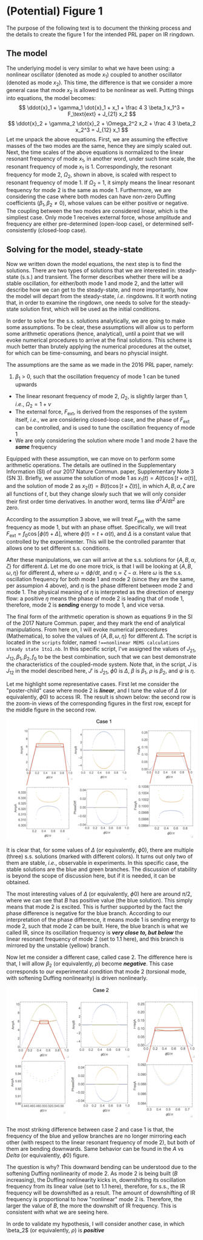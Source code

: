 # (Potential) Figure 1 
The purpose of the following text is to document the thinking process and the details to create the figure 1 for the intended PRL paper on IR ringdown. 

## The model
The underlying model is very similar to what we have been using: a nonlinear oscillator (denoted as mode $x_1$) coupled to another oscillator (denoted as mode $x_2$). This time, the difference is that we consider a more general case that mode $x_2$ is allowed to be nonlinear as well. Putting things into equations, the model becomes:
$$
\ddot{x}_1 + \gamma_1 \dot{x}_1 + x_1 + \frac 4 3 \beta_1 x_1^3 = F_\text{ext} + J_{21} x_2
$$
$$
\ddot{x}_2 + \gamma_2 \dot{x}_2 + \Omega_2^2 x_2 + \frac 4 3 \beta_2 x_2^3 = J_{12} x_1
$$
Let me unpack the above equations. First, we are assuming the effective masses of the two modes are the same, hence they are simply scaled out. Next, the time scales of the above equations is normalized to the linear resonant frequency of mode $x_1$, in another word, under such time scale, the resonant frequency of mode $x_1$ is 1. Correspondingly, the resonant frequency for mode 2, $\Omega_2$, shown in above, is scaled with respect to resonant frequency of mode 1. If $\Omega_2$ = 1, it simply means the linear resonant frequency for mode 2 is the same as mode 1. Furthermore, we are considering the case where both modes can have non-zero Duffing coefficients ($\beta_1, \beta_2 \neq 0$), whose values can be either positive or negative. The coupling between the two modes are considered linear, which is the simpliest case. Only mode 1 receives external force, whose amplitude and frequency are either pre-determined (open-loop case), or determined self-consistently (closed-loop case).

## Solving for the model, steady-state
Now we written down the model equations, the next step is to find the solutions. There are two types of solutions that we are interested in: steady-state (s.s.) and transient. The former describes whether there will be a stable oscillation, for either/both mode 1 and mode 2, and the latter will describe how we can get to the steady-state, and more importantly, how the model will depart from the steady-state, $i.e.$ ringdowns. It it worth noting that, in order to examine the ringdown, one needs to solve for the steady-state solution first, which will be used as the initial conditions.

In order to solve for the s.s. solutions analytically, we are going to make some assumptions. To be clear, these assumptions will allow us to perform some arithmetic operations (hence, analytical), until a point that we will evoke numerical procedures to arrive at the final solutions. This scheme is much better than brutely applying the numerical procedures at the outset, for which can be time-consuming, and bears no physcial insight. 

The assumptions are the same as we made in the 2016 PRL paper, namely:

1. $\beta_1$ > 0, such that the oscillation frequency of mode 1 can be tuned upwards
* The linear resonant frequency of mode 2, $\Omega_2$, is slightly larger than 1, $i.e.$, $\Omega_2 = 1 + \nu$
* The external force, $F_\text{ext}$, is derived from the responses of the system itself, $i.e.$, we are considering closed-loop case, and the phase of $F_\text{ext}$ can be controlled, and is used to tune the oscillation frequency of mode 1
* We are only considering the solution where mode 1 and mode 2 have the ***same*** frequency

Equipped with these assumption, we can move on to perform some arithmetic operations. The details are outlined in the Supplementary Information (SI) of our 2017 Nature Commun. paper, Supplementary Note 3 (SN 3). Briefly, we assume the solution of mode 1 as $x_1(t) = A(t) \cos{[t + \alpha(t)]}$, and the solution of mode 2 as $x_2(t) = B(t) \cos{[t + \zeta(t)]}$, in which $A, B, \alpha, \zeta$ are all functions of $t$, but they change slowly such that we will only consider their first order time derivatives. In another word, terms like $\text{d}^2 A / \text{d} t^2$ are zero. 

According to the assumption 3 above, we will treat $F_\text{ext}$ with the same frequency as mode 1, but with an phase offset. Specifically, we will treat $F_\text{ext} = f_0 \cos{[\phi(t) + \Delta]}$, where $\phi(t) = t + \alpha(t)$, and $\Delta$ is a constant value that controlled by the experimenter. This will be the controlled paramter that allows one to set different s.s. conditions. 

After these manipulations, we can will arrive at the s.s. solutions for {$A, B, \alpha, \zeta$} for different $\Delta$. Let me do one more trick, is that I will be looking at {$A, B, \omega, \eta$} for different $\Delta$, where $\omega = \text{d} \phi / \text{d} t$, and $\eta = \zeta - \alpha$. Here $\omega$ is the s.s. oscillation frequency for both mode 1 and mode 2 (since they are the same, per assumpion 4 above), and $\eta$ is the phase different between mode 2 and mode 1. The physical meaning of $\eta$ is interpreted as the direction of energy flow: a positive $\eta$ means the phase of mode 2 is leading that of mode 1, therefore, mode 2 is ***sending*** energy to mode 1, and vice versa. 

The final form of the arithmetic operation is shown as equations 9 in the SI of the 2017 Nature Commun. paper, and they mark the end of analytical manipulations. From here on, I will evoke numerical perocedures (Mathematica), to solve the values of {$A, B, \omega, \eta$} for different $\Delta$. The script is located in the `scripts` folder, named `!==nonlinear MEMS calculations steady state 1to1.nb`. In this specific script, I've assigned the values of $J_{21}, J_{12}, \beta_1, \beta_2, f_0$ to be the best combination, such that we can best demonstrate the characteristics of the coupled-mode system. Note that, in the script, $J$ is $J_{12}$ in the model described here, $J'$ is $J_{21}$, $\phi0$ is $\Delta$, $\beta$ is $\beta_1$, $\rho$ is $\beta_2$, and $\psi$ is $\eta$. 

Let me highlight some representative cases. First let me consider the "poster-child" case where mode 2 is ***linear***, and I tune the value of $\Delta$ (or equivalently, $\phi0$) to access IR. The result is shown below: the second row is the zoom-in views of the corresponding figures in the first row, except for the middle figure in the second row. 

![alt text](figure_dumps/fig1_explanation_1.png "case1")

It is clear that, for some values of $\Delta$ (or equivalently, $\phi0$), there are multiple (three) s.s. solutions (marked with different colors). It turns out only two of them are stable, $i.e.$, observable in experiments. In this specific case, the stable solutions are the blue and green branches. The discussion of stability is beyond the scope of discussion here, but if it is needed, it can be obtained. 

The most interesting values of $\Delta$ (or equivalently, $\phi0$) here are around $\pi/2$, where we can see that $B$ has positive value (the blue solution). This simply means that mode 2 is excited. This is further supported by the fact the phase difference is negative for the blue branch. According to our interpretation of the phase difference, it means mode 1 is sending energy to mode 2, such that mode 2 can be built. Here, the blue branch is what we called IR, since its oscillation frequency is ***very close to, but below*** the linear resonant frequency of mode 2 (set to 1.1 here), and this branch is mirrored by the unstable (yellow) branch. 

Now let me consider a different case, called case 2. The difference here is that, I will allow $\beta_2$ (or equivalently, $\rho$) become ***negative***. This case corresponds to our experimental condition that mode 2 (torsional mode, with softening Duffing nonlinearity) is driven nonlinearly. 

![alt text](figure_dumps/fig1_explanation_2.png "case2")

The most striking difference between case 2 and case 1 is that, the frequency of the blue and yellow branches are no longer mirroring each other (with respect to the linear resonant frequency of mode 2), but both of them are bending downwards. Same behavior can be found in the $A$ vs $Delta$ (or equivalently, $\phi0$) figure. 

The question is why? This downward bending can be understood due to the softening Duffing nonlinearity of mode 2. As mode 2 is being built ($B$ increasing), the Duffing nonlinearity kicks in, downshifting its oscillation frequency from its linear value (set to 1.1 here), therefore, for s.s., the IR frequency will be downshifted as a result. The amount of downshifting of IR frequency is proportional to how "nonlinear" mode 2 is. Therefore, the larger the value of $B$, the more the downshift of IR frequency. This is consistent with what we are seeing here.  

In orde to validate my hypothesis, I will consider another case, in which \beta_2$ (or equivalently, $\rho$) is ***positive***








































